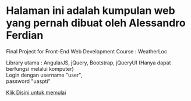 <html>
<body>
  <h1> Halaman ini adalah kumpulan web yang pernah dibuat oleh Alessandro Ferdian </h1>
  <p> Final Project for Front-End Web Development Course : WeatherLoc</p>
  <p>
Library utama : AngularJS, jQuery, Bootstrap, jQueryUI (Hanya dapat berfungsi melalui komputer) <br>
Login dengan username "user", <br>
password "uaspti"
  </p>
<p>
<a href="https://ian128.github.io/hal1.html"> Klik Disini untuk memulai </a>
</p>
</body>
</html>
